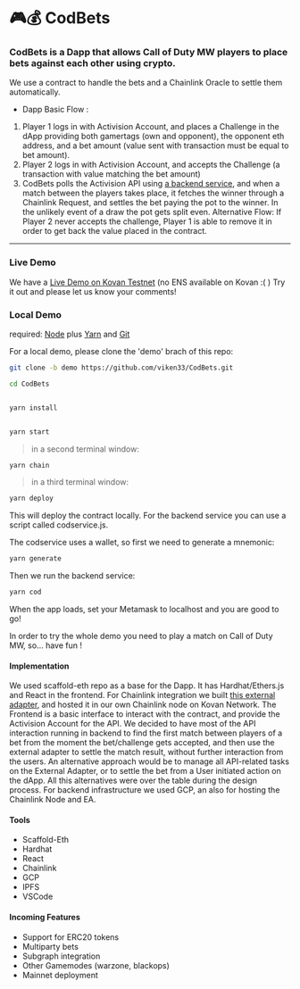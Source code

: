 # 🎮️💰️ CodBets

### CodBets is a Dapp that allows Call of Duty MW players to place bets against each other using crypto.
 We use a contract to handle the bets and a Chainlink Oracle to settle them automatically.
 
- Dapp Basic Flow :
 1) Player 1 logs in with Activision Account, and places a Challenge in the dApp providing both gamertags (own and opponent), the opponent eth address, and a bet amount (value sent with transaction must be equal to bet amount). 
 2) Player 2 logs in with Activision Account, and accepts the Challenge (a transaction with value matching the bet amount)
 3) CodBets polls the Activision API using [a backend service](https://github.com/viken33/match-collector), and when a match between the players takes place, it fetches the winner through a Chainlink Request, and settles the bet paying the pot to the winner. In the unlikely event of a draw the pot gets split even.
 Alternative Flow: If Player 2 never accepts the challenge, Player 1 is able to remove it in order to get back the value placed in the contract.


---
### Live Demo

We have a [Live Demo on Kovan Testnet](https://ipfs.io/ipfs/QmSNDUpJauzSb9VGs2d2Kzy7De3Ac1mNZ4gSjK4nHWiS4c) (no ENS available on Kovan :( )
Try it out and please let us know your comments!


### Local Demo
required: [Node](https://nodejs.org/dist/latest-v12.x/) plus [Yarn](https://classic.yarnpkg.com/en/docs/install/) and [Git](https://git-scm.com/downloads)

For a local demo, please clone the 'demo' brach of this repo:

```bash
git clone -b demo https://github.com/viken33/CodBets.git

cd CodBets
```

```bash

yarn install

```

```bash

yarn start

```

> in a second terminal window:

```bash
yarn chain

```

> in a third terminal window:

```bash
yarn deploy

```
This will deploy the contract locally.
For the backend service you can use a script called codservice.js.

The codservice uses a wallet, so first we need to generate a mnemonic:

```bash
yarn generate

```
Then we run the backend service:

```bash
yarn cod

```
When the app loads, set your Metamask to localhost and you are good to go!

In order to try the whole demo you need to play a match on Call of Duty MW, so... have fun !

#### Implementation 

We used scaffold-eth repo as a base for the Dapp. It has Hardhat/Ethers.js and React in the frontend.
For Chainlink integration we built [this external adapter](https://github.com/viken33/CodBets-external-CL-adapter), and hosted it in our own Chainlink node on Kovan Network.
The Frontend is a basic interface to interact with the contract, and provide the Activision Account for the API. We decided to have most of the API interaction running in backend to find the first match between players of a bet from the moment the bet/challenge gets accepted, and then use the external adapter to settle the match result, without further interaction from the users. 
An alternative approach would be to manage all API-related tasks on the External Adapter, or to settle the bet from a User initiated action on the dApp. All this alternatives were over the table during the design process.
For backend infrastructure we used GCP, an also for hosting the Chainlink Node and EA.

#### Tools

- Scaffold-Eth
- Hardhat
- React
- Chainlink
- GCP
- IPFS
- VSCode

#### Incoming Features

- Support for ERC20 tokens
- Multiparty bets
- Subgraph integration
- Other Gamemodes (warzone, blackops)
- Mainnet deployment







